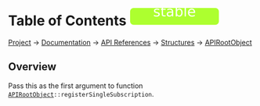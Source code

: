 # Table of Contents ![stable]
[Project](https://github.com/ksxatompackages/quick-spawn) → [Documentation](../..) → [API References](..) → [Structures](.) → [APIRootObject](./api.md)

## Overview

Pass this as the first argument to function <code>[APIRootObject](./classes/api.md)::registerSingleSubscription</code>.

[fixed]: ../../images/badges/fixed.svg
[stable]: ../../images/badges/stable.svg
[experimental]: ../../images/badges/experimental.svg
[deprecated]: ../../images/badges/deprecated.svg
